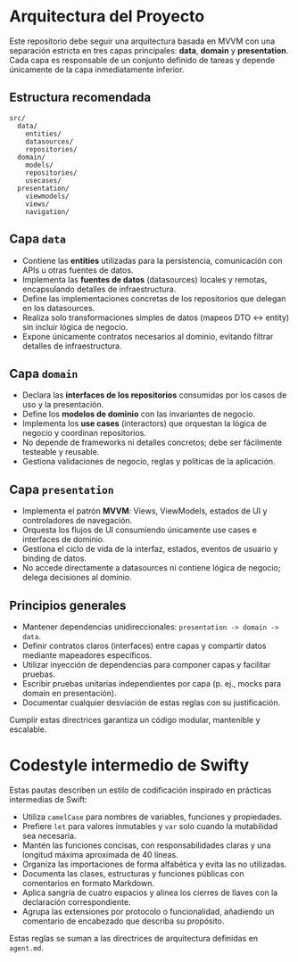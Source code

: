 # Arquitectura del Proyecto

Este repositorio debe seguir una arquitectura basada en MVVM con una separación estricta en tres capas principales: **data**, **domain** y **presentation**. Cada capa es responsable de un conjunto definido de tareas y depende únicamente de la capa inmediatamente inferior.

## Estructura recomendada
```
src/
  data/
    entities/
    datasources/
    repositories/
  domain/
    models/
    repositories/
    usecases/
  presentation/
    viewmodels/
    views/
    navigation/
```

## Capa `data`
- Contiene las **entities** utilizadas para la persistencia, comunicación con APIs u otras fuentes de datos.
- Implementa las **fuentes de datos** (datasources) locales y remotas, encapsulando detalles de infraestructura.
- Define las implementaciones concretas de los repositorios que delegan en los datasources.
- Realiza solo transformaciones simples de datos (mapeos DTO <-> entity) sin incluir lógica de negocio.
- Expone únicamente contratos necesarios al dominio, evitando filtrar detalles de infraestructura.

## Capa `domain`
- Declara las **interfaces de los repositorios** consumidas por los casos de uso y la presentación.
- Define los **modelos de dominio** con las invariantes de negocio.
- Implementa los **use cases** (interactors) que orquestan la lógica de negocio y coordinan repositorios.
- No depende de frameworks ni detalles concretos; debe ser fácilmente testeable y reusable.
- Gestiona validaciones de negocio, reglas y políticas de la aplicación.

## Capa `presentation`
- Implementa el patrón **MVVM**: Views, ViewModels, estados de UI y controladores de navegación.
- Orquesta los flujos de UI consumiendo únicamente use cases e interfaces de dominio.
- Gestiona el ciclo de vida de la interfaz, estados, eventos de usuario y binding de datos.
- No accede directamente a datasources ni contiene lógica de negocio; delega decisiones al dominio.

## Principios generales
- Mantener dependencias unidireccionales: `presentation -> domain -> data`.
- Definir contratos claros (interfaces) entre capas y compartir datos mediante mapeadores específicos.
- Utilizar inyección de dependencias para componer capas y facilitar pruebas.
- Escribir pruebas unitarias independientes por capa (p. ej., mocks para domain en presentación).
- Documentar cualquier desviación de estas reglas con su justificación.

Cumplir estas directrices garantiza un código modular, mantenible y escalable.

# Codestyle intermedio de Swifty

Estas pautas describen un estilo de codificación inspirado en prácticas intermedias de Swift:

- Utiliza `camelCase` para nombres de variables, funciones y propiedades.
- Prefiere `let` para valores inmutables y `var` solo cuando la mutabilidad sea necesaria.
- Mantén las funciones concisas, con responsabilidades claras y una longitud máxima aproximada de 40 líneas.
- Organiza las importaciones de forma alfabética y evita las no utilizadas.
- Documenta las clases, estructuras y funciones públicas con comentarios en formato Markdown.
- Aplica sangría de cuatro espacios y alinea los cierres de llaves con la declaración correspondiente.
- Agrupa las extensiones por protocolo o funcionalidad, añadiendo un comentario de encabezado que describa su propósito.

Estas reglas se suman a las directrices de arquitectura definidas en `agent.md`.
